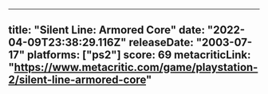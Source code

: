 
---
title: "Silent Line: Armored Core"
date: "2022-04-09T23:38:29.116Z"
releaseDate: "2003-07-17"
platforms: ["ps2"]
score: 69
metacriticLink: "https://www.metacritic.com/game/playstation-2/silent-line-armored-core"
---

